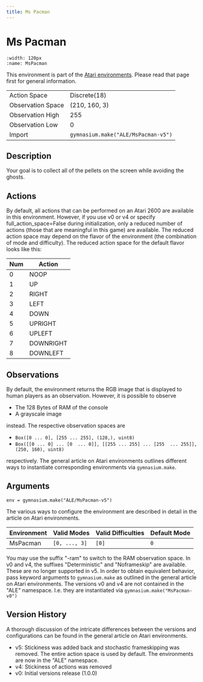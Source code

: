 ```yaml
---
title: Ms Pacman
---
```

# Ms Pacman
 
```{figure} ../../_static/videos/atari/ms_pacman.gif 
:width: 120px
:name: MsPacman
```

This environment is part of the <a href='..'>Atari environments</a>. Please read that page first for general information.

|                   |                                     |
|-------------------|-------------------------------------|
| Action Space      | Discrete(18)                        |
| Observation Space | (210, 160, 3)                       |
| Observation High  | 255                                 |
| Observation Low   | 0                                   |
| Import            | `gymnasium.make("ALE/MsPacman-v5")` |
 
## Description
Your goal is to collect all of the pellets on the screen while avoiding the ghosts.

## Actions
By default, all actions that can be performed on an Atari 2600 are available in this environment. However, if you use v0 or v4 or specify full_action_space=False during initialization, only a reduced number of actions (those that are meaningful in this game) are available. The reduced action space may depend on the flavor of the environment (the combination of mode and difficulty). The reduced action space for the default flavor looks like this:

| Num | Action    |
|-----|-----------|
| 0   | NOOP      |
| 1   | UP        |
| 2   | RIGHT     |
| 3   | LEFT      |
| 4   | DOWN      |
| 5   | UPRIGHT   |
| 6   | UPLEFT    |
| 7   | DOWNRIGHT |
| 8   | DOWNLEFT  |
## Observations
By default, the environment returns the RGB image that is displayed to human players as an observation. However, it is
possible to observe
- The 128 Bytes of RAM of the console
- A grayscale image

instead. The respective observation spaces are
- `Box([0 ... 0], [255 ... 255], (128,), uint8)`
- `Box([[0 ... 0]
 ...
 [0  ... 0]], [[255 ... 255]
 ...
 [255  ... 255]], (250, 160), uint8)
`

respectively. The general article on Atari environments outlines different ways to instantiate corresponding environments
via `gymnasium.make`.
## Arguments

```
env = gymnasium.make("ALE/MsPacman-v5")
```

The various ways to configure the environment are described in detail in the article on Atari environments.

| Environment | Valid Modes   | Valid Difficulties | Default Mode |
|-------------|---------------|--------------------|--------------|
| MsPacman    | `[0, ..., 3]` | `[0]`              | `0`          |

You may use the suffix "-ram" to switch to the RAM observation space. In v0 and v4, the suffixes "Deterministic" and "Noframeskip" 
are available. These are no longer supported in v5. In order to obtain equivalent behavior, pass keyword arguments to `gymnasium.make` as outlined in 
the general article on Atari environments.
The versions v0 and v4 are not contained in the "ALE" namespace. I.e. they are instantiated via `gymnasium.make("MsPacman-v0")`

## Version History
A thorough discussion of the intricate differences between the versions and configurations can be found in the
general article on Atari environments. 

* v5: Stickiness was added back and stochastic frameskipping was removed. The entire action space is used by default. The environments are now in the "ALE" namespace.
* v4: Stickiness of actions was removed
* v0: Initial versions release (1.0.0)

